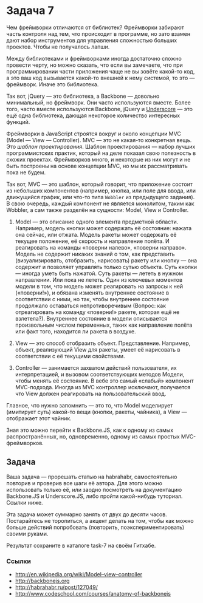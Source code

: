 # Задача 7

Чем фреймворки отличаются от библиотек? Фреймворки забирают часть контроля
над тем, что происходит в программе, но зато взамен дают набор инструментов
для управления сложностью больших проектов. Чтобы не получалось лапши.

Между библиотеками и фреймворками иногда достаточно сложно провести черту,
но можно сказать, что если вы замечаете, что при программировании части
приложения чаще не вы зовёте какой-то код, а это ваш код вызывается какой-то
внешней к нему системой, то это — фреймворк. Иначе это библиотека.

Так вот, jQuery — это библиотека, а Backbone — довольно минимальный,
но фреймворк. Они часто используются вместе. Более того, часто вместе
используются Backbone, jQuery и [Underscore](http://underscorejs.org) —
это ещё одна библиотека, дающая некоторое количество интересных функций.

Фреймворки в JavaScript строятся вокруг и около концепции MVC
(Model — View — Controller). MVC — это не какая-то конкретная вещь. Это
*шаблон проектирования*. Шаблон проектирования — набор лучших программистских
практик, который на деле показал свою полезность в схожих проектах.
Фреймворков много, и некоторые из них могут и не быть построены
на основе концепции MVC, но мы их рассматривать пока не будем.

Так вот, MVC — это шаблон, который говорит, что приложение состоит
из небольших компонентов (например, кнопка, или поле для ввода, или
движущийся график, или что-то типа `Wobbler` из предыдущего задания).
В свою очередь, каждый компонент не является монолитом,
таким как Wobbler, а сам также разделён на сущности: Model, View и Controller.

1. Model — это описание одного элемента предметной области.
Например, модель кнопки может содержать её состояние: нажата она
сейчас, или отжата. Модель ракеты может содержать её текущее положение,
её скорость и направление полёта. И реагировать на команды «поверни
налево», «поверни направо». Модель не содержит никаких знаний о том,
как представить (визуализировать, отобразить, нарисовать) ракету или
кнопку — она содержит и позволяет управлять только сутью объекта.
Суть кнопки — иногда уметь быть нажатой. Суть ракеты — лететь в нужном
направлении. Или пока не лететь. Один из ключевых моментов модели в
том, что модель может реагировать на запросы к ней («поверни!»), и обязана
изменять внутреннее состояние в соответствии с ними, но так, чтобы внутреннее
состояние продолжало оставаться непротиворечивым (Вопрос: как отреагировать на
команду «поверни!» ракете, которая ещё не взлетела?). Внутреннее состояние
в модели описывается произвольным числом переменных, таких как
направление полёта или факт того, находится ли ракета в воздухе.

2. View — это способ отобразить объект. Представление. Например, объект,
реализующий View для ракеты, умеет её нарисовать в соответствии с её
текущими свойствами.

3. Controller — занимается захватом действий пользователя, их интерпретацией,
и вызовом соответствующих методов Модели, чтобы менять её состояние.
В вебе это самый «слабый» компонент MVC-подхода. Иногда из MVC контроллер
исключают, получается что View должен реагировать на пользовательский ввод.

Главное, что нужно запомнить — это то, что Model моделирует (имитирует суть)
какой-то вещи (кнопки, ракеты, чайника), а View — отображает этот чайник.

Зная это можно перейти к Backbone.JS, как к одному из самых распространённых,
но, одновременно, одному из самых простых MVC-фреймворков.

## Задача

Ваша задача — прорешать статью на habrahabr, самостоятельно повторив
и проверив все шаги её автора. Для этого можно использовать
только её, или заодно посмотреть на документацию Backbone.JS и Underscore.JS,
либо пройти какой-нибудь туториал. Ссылки ниже.

Эта задача может суммарно занять от двух до десяти часов. Постарайтесь
не торопиться, а акцент делать на том, чтобы как можно больше действий
попробовать (повторить, поэкспериментировать) своими руками.

Результат сохраните в каталоге task-7 на своём Гитхабе.

### Ссылки

* http://en.wikipedia.org/wiki/Model–view–controller
* http://backbonejs.org
* http://habrahabr.ru/post/127049/
* http://www.codeschool.com/courses/anatomy-of-backbonejs


